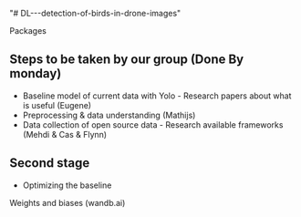 "# DL---detection-of-birds-in-drone-images" 

Packages


## Steps to be taken by our group (Done By monday)
- Baseline model of current data with Yolo - Research papers about what is useful (Eugene)
- Preprocessing & data understanding (Mathijs)
- Data collection of open source data - Research available frameworks (Mehdi & Cas & Flynn) 

## Second stage
- Optimizing the baseline




Weights and biases (wandb.ai)
